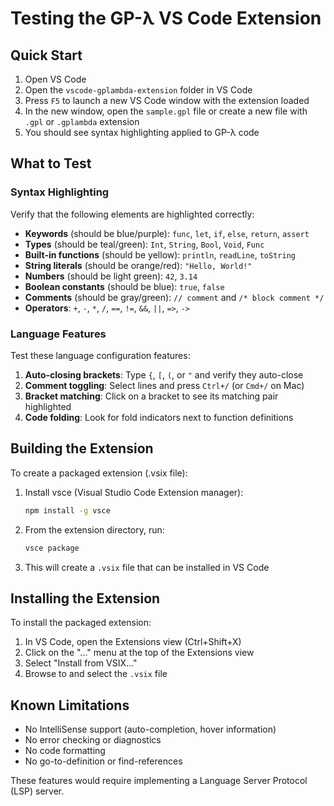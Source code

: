 # Testing the GP-λ VS Code Extension

## Quick Start

1. Open VS Code
2. Open the `vscode-gplambda-extension` folder in VS Code
3. Press `F5` to launch a new VS Code window with the extension loaded
4. In the new window, open the `sample.gpl` file or create a new file with `.gpl` or `.gplambda` extension
5. You should see syntax highlighting applied to GP-λ code

## What to Test

### Syntax Highlighting
Verify that the following elements are highlighted correctly:

- **Keywords** (should be blue/purple): `func`, `let`, `if`, `else`, `return`, `assert`
- **Types** (should be teal/green): `Int`, `String`, `Bool`, `Void`, `Func`
- **Built-in functions** (should be yellow): `println`, `readLine`, `toString`
- **String literals** (should be orange/red): `"Hello, World!"`
- **Numbers** (should be light green): `42`, `3.14`
- **Boolean constants** (should be blue): `true`, `false`
- **Comments** (should be gray/green): `// comment` and `/* block comment */`
- **Operators**: `+`, `-`, `*`, `/`, `==`, `!=`, `&&`, `||`, `=>`, `->`

### Language Features
Test these language configuration features:

1. **Auto-closing brackets**: Type `{`, `[`, `(`, or `"` and verify they auto-close
2. **Comment toggling**: Select lines and press `Ctrl+/` (or `Cmd+/` on Mac)
3. **Bracket matching**: Click on a bracket to see its matching pair highlighted
4. **Code folding**: Look for fold indicators next to function definitions

## Building the Extension

To create a packaged extension (.vsix file):

1. Install vsce (Visual Studio Code Extension manager):
   ```bash
   npm install -g vsce
   ```

2. From the extension directory, run:
   ```bash
   vsce package
   ```

3. This will create a `.vsix` file that can be installed in VS Code

## Installing the Extension

To install the packaged extension:

1. In VS Code, open the Extensions view (Ctrl+Shift+X)
2. Click on the "..." menu at the top of the Extensions view
3. Select "Install from VSIX..."
4. Browse to and select the `.vsix` file

## Known Limitations

- No IntelliSense support (auto-completion, hover information)
- No error checking or diagnostics
- No code formatting
- No go-to-definition or find-references

These features would require implementing a Language Server Protocol (LSP) server.